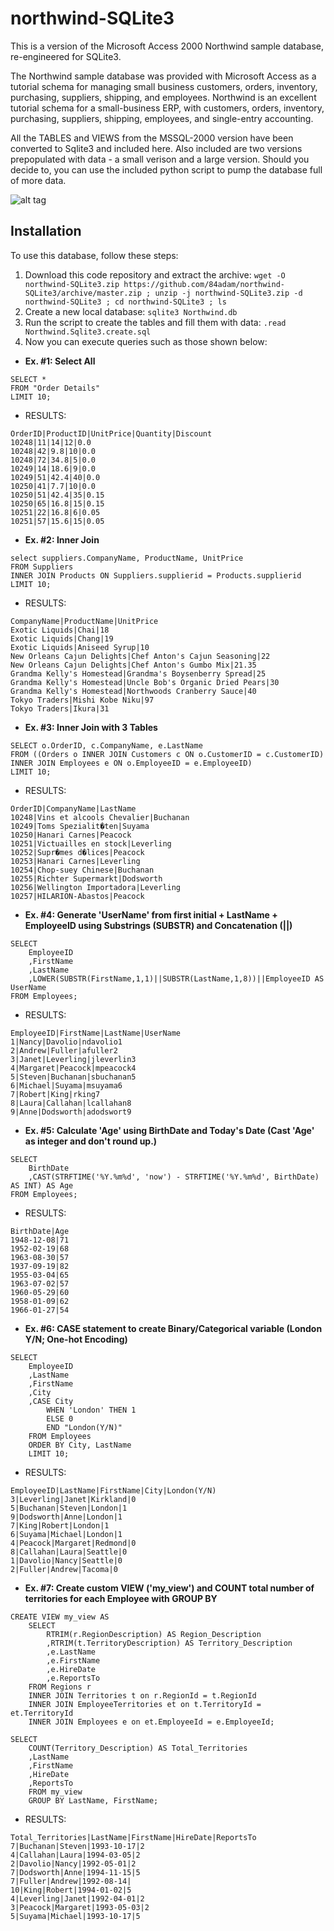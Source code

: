# northwind-SQLite3

This is a version of the Microsoft Access 2000 Northwind sample database, re-engineered for SQLite3.

The Northwind sample database was provided with Microsoft Access as a tutorial schema for managing small business customers, orders, inventory, purchasing, suppliers, shipping, and employees. Northwind is an excellent tutorial schema for a small-business ERP, with customers, orders, inventory, purchasing, suppliers, shipping, employees, and single-entry accounting.

All the TABLES and VIEWS from the MSSQL-2000 version have been converted to Sqlite3 and included here. Also included are two versions prepopulated with data - a small verison and a large version. Should you decide to, you can use the included python script to pump the database full of more data.

![alt tag](https://raw.githubusercontent.com/jpwhite3/northwind-SQLite3/master/Northwind_ERD.png)

## Installation

To use this database, follow these steps:

1. Download this code repository and extract the archive: `wget -O northwind-SQLite3.zip https://github.com/84adam/northwind-SQLite3/archive/master.zip ; unzip -j northwind-SQLite3.zip -d northwind-SQLite3 ; cd northwind-SQLite3 ; ls`
2. Create a new local database: `sqlite3 Northwind.db`
3. Run the script to create the tables and fill them with data: `.read Northwind.Sqlite3.create.sql`
4. Now you can execute queries such as those shown below:

- **Ex. #1: Select All**
```
SELECT *
FROM "Order Details"
LIMIT 10;
```

- RESULTS:
```
OrderID|ProductID|UnitPrice|Quantity|Discount
10248|11|14|12|0.0
10248|42|9.8|10|0.0
10248|72|34.8|5|0.0
10249|14|18.6|9|0.0
10249|51|42.4|40|0.0
10250|41|7.7|10|0.0
10250|51|42.4|35|0.15
10250|65|16.8|15|0.15
10251|22|16.8|6|0.05
10251|57|15.6|15|0.05
```
  
- **Ex. #2: Inner Join**
```
select suppliers.CompanyName, ProductName, UnitPrice
FROM Suppliers
INNER JOIN Products ON Suppliers.supplierid = Products.supplierid
LIMIT 10;
```

- RESULTS:
```
CompanyName|ProductName|UnitPrice
Exotic Liquids|Chai|18
Exotic Liquids|Chang|19
Exotic Liquids|Aniseed Syrup|10
New Orleans Cajun Delights|Chef Anton's Cajun Seasoning|22
New Orleans Cajun Delights|Chef Anton's Gumbo Mix|21.35
Grandma Kelly's Homestead|Grandma's Boysenberry Spread|25
Grandma Kelly's Homestead|Uncle Bob's Organic Dried Pears|30
Grandma Kelly's Homestead|Northwoods Cranberry Sauce|40
Tokyo Traders|Mishi Kobe Niku|97
Tokyo Traders|Ikura|31
```

- **Ex. #3: Inner Join with 3 Tables**
```
SELECT o.OrderID, c.CompanyName, e.LastName
FROM ((Orders o INNER JOIN Customers c ON o.CustomerID = c.CustomerID)
INNER JOIN Employees e ON o.EmployeeID = e.EmployeeID)
LIMIT 10;
```

- RESULTS:

```
OrderID|CompanyName|LastName
10248|Vins et alcools Chevalier|Buchanan
10249|Toms Spezialit�ten|Suyama
10250|Hanari Carnes|Peacock
10251|Victuailles en stock|Leverling
10252|Supr�mes d�lices|Peacock
10253|Hanari Carnes|Leverling
10254|Chop-suey Chinese|Buchanan
10255|Richter Supermarkt|Dodsworth
10256|Wellington Importadora|Leverling
10257|HILARION-Abastos|Peacock
```

- **Ex. #4: Generate 'UserName' from first initial + LastName + EmployeeID using Substrings (SUBSTR) and Concatenation (||)**

```
SELECT
    EmployeeID
    ,FirstName
    ,LastName
    ,LOWER(SUBSTR(FirstName,1,1)||SUBSTR(LastName,1,8))||EmployeeID AS UserName
FROM Employees;
```

- RESULTS:

```
EmployeeID|FirstName|LastName|UserName
1|Nancy|Davolio|ndavolio1
2|Andrew|Fuller|afuller2
3|Janet|Leverling|jleverlin3
4|Margaret|Peacock|mpeacock4
5|Steven|Buchanan|sbuchanan5
6|Michael|Suyama|msuyama6
7|Robert|King|rking7
8|Laura|Callahan|lcallahan8
9|Anne|Dodsworth|adodswort9
```

- **Ex. #5: Calculate 'Age' using BirthDate and Today's Date (Cast 'Age' as integer and don't round up.)**

```
SELECT
    BirthDate
    ,CAST(STRFTIME('%Y.%m%d', 'now') - STRFTIME('%Y.%m%d', BirthDate) AS INT) AS Age
FROM Employees;
```

- RESULTS:

```
BirthDate|Age
1948-12-08|71
1952-02-19|68
1963-08-30|57
1937-09-19|82
1955-03-04|65
1963-07-02|57
1960-05-29|60
1958-01-09|62
1966-01-27|54
```

- **Ex. #6: CASE statement to create Binary/Categorical variable (London Y/N; One-hot Encoding)**

```
SELECT 
    EmployeeID
    ,LastName
    ,FirstName
    ,City
    ,CASE City
        WHEN 'London' THEN 1
        ELSE 0
        END "London(Y/N)"
    FROM Employees
    ORDER BY City, LastName
    LIMIT 10;
```

- RESULTS:

```
EmployeeID|LastName|FirstName|City|London(Y/N)
3|Leverling|Janet|Kirkland|0
5|Buchanan|Steven|London|1
9|Dodsworth|Anne|London|1
7|King|Robert|London|1
6|Suyama|Michael|London|1
4|Peacock|Margaret|Redmond|0
8|Callahan|Laura|Seattle|0
1|Davolio|Nancy|Seattle|0
2|Fuller|Andrew|Tacoma|0
```

- **Ex. #7: Create custom VIEW ('my_view') and COUNT total number of territories for each Employee with GROUP BY**

```
CREATE VIEW my_view AS
    SELECT
        RTRIM(r.RegionDescription) AS Region_Description
        ,RTRIM(t.TerritoryDescription) AS Territory_Description
        ,e.LastName
        ,e.FirstName
        ,e.HireDate
        ,e.ReportsTo
    FROM Regions r
    INNER JOIN Territories t on r.RegionId = t.RegionId
    INNER JOIN EmployeeTerritories et on t.TerritoryId = et.TerritoryId
    INNER JOIN Employees e on et.EmployeeId = e.EmployeeId;
```

```
SELECT 
    COUNT(Territory_Description) AS Total_Territories
    ,LastName
    ,FirstName
    ,HireDate
    ,ReportsTo
    FROM my_view
    GROUP BY LastName, FirstName;
```

- RESULTS:

```
Total_Territories|LastName|FirstName|HireDate|ReportsTo
7|Buchanan|Steven|1993-10-17|2
4|Callahan|Laura|1994-03-05|2
2|Davolio|Nancy|1992-05-01|2
7|Dodsworth|Anne|1994-11-15|5
7|Fuller|Andrew|1992-08-14|
10|King|Robert|1994-01-02|5
4|Leverling|Janet|1992-04-01|2
3|Peacock|Margaret|1993-05-03|2
5|Suyama|Michael|1993-10-17|5
```
